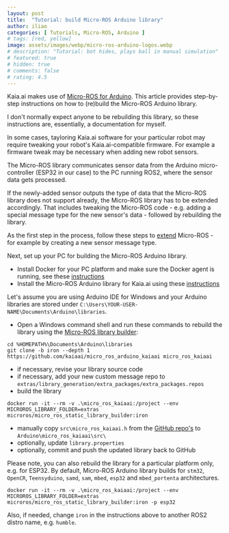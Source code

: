 ```yaml
---
layout: post
title:  "Tutorial: build Micro-ROS Arduino library"
author: iliao
categories: [ Tutorials, Micro-ROS, Arduino ]
# tags: [red, yellow]
image: assets/images/webp/micro-ros-arduino-logos.webp
# description: "Tutorial: bot hides, plays ball in manual simulation"
# featured: true
# hidden: true
# comments: false
# rating: 4.5
---
```

Kaia.ai makes use of [Micro-ROS for Arduino](https://github.com/micro-ROS/micro_ros_arduino).
This article provides step-by-step instructions on how to (re)build the Micro-ROS
Arduino library.

I don't normally expect anyone to be rebuilding this library, so these instructions are,
essentially, a documentation for myself.

In some cases, tayloring Kaia.ai software for your particular robot
 may require tweaking your robot's Kaia.ai-compatible firmware.
 For example a firmware tweak may be necessary when adding new robot sensors.

The Micro-ROS library communicates sensor data from the Arduino micro-controller (ESP32 in our case)
to the PC running ROS2, where the sensor data gets processed.

If the newly-added sensor outputs the type of data that the Micro-ROS library does not support already,
the Micro-ROS library has to be extended accordingly. That includes tweaking the Micro-ROS code - e.g.
adding a special message type for the new sensor's data - followed by rebuilding the library.
 
As the first step in the process, follow these steps to
[extend](https://micro.ros.org/docs/tutorials/advanced/create_new_type/) Micro-ROS - for example by
creating a new sensor message type.

Next, set up your PC for building the Micro-ROS Arduino library.

- Install Docker for your PC platform and make sure the Docker agent is running,
see these [instructions](https://kaia.ai/blog/local-pc-setup-windows/)
- Install the Micro-ROS Arduino library for Kaia.ai using these
[instructions](https://github.com/kaiaai/micro_ros_arduino_kaiaai/)

 Let's assume you are using Arduino IDE for Windows and your Arduino libraries are stored under `C:\Users\YOUR-USER-NAME\Documents\Arduino\libraries`.

- Open a Windows command shell and run these commands to rebuild the library using the
[Micro-ROS library builder](https://github.com/micro-ROS/micro_ros_arduino):
```
cd %HOMEPATH%\Documents\Arduino\libraries
git clone -b iron --depth 1 https://github.com/kaiaai/micro_ros_arduino_kaiaai micro_ros_kaiaai
```
- if necessary, revise your library source code
- if necessary, add your new custom message repo to `extras/library_generation/extra_packages/extra_packages.repos`
- build the library
```
docker run -it --rm -v .\micro_ros_kaiaai:/project --env MICROROS_LIBRARY_FOLDER=extras microros/micro_ros_static_library_builder:iron
```

- manually copy `src\micro_ros_kaiaai.h` from the [GitHub repo's](https://github.com/kaiaai/micro_ros_arduino_kaiaai)
to `Arduino\micro_ros_kaiaai\src\`
- optionally, update `library.properties`
- optionally, commit and push the updated library back to GitHub

Please note, you can also rebuild the library for a particular platform only, e.g. for ESP32. By default,
Micro-ROS Arduino library builds for `stm32`, `OpenCR`, `Teensyduino`, `samd`, `sam`, `mbed`,
`esp32` and `mbed_portenta` architectures.
```
docker run -it --rm -v .\micro_ros_kaiaai:/project --env MICROROS_LIBRARY_FOLDER=extras microros/micro_ros_static_library_builder:iron -p esp32
```

Also, if needed, change `iron` in the instructions above to another ROS2 distro name, e.g. `humble`.

